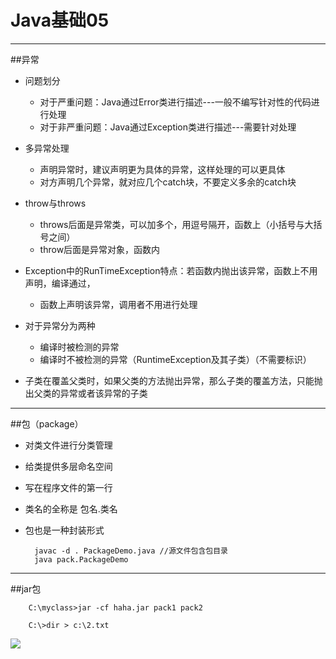 # Java基础05  
<hr>     

##异常   
* 问题划分
	* 对于严重问题：Java通过Error类进行描述---一般不编写针对性的代码进行处理
	* 对于非严重问题：Java通过Exception类进行描述---需要针对处理
	
 
* 多异常处理
	* 声明异常时，建议声明更为具体的异常，这样处理的可以更具体
	* 对方声明几个异常，就对应几个catch块，不要定义多余的catch块
* throw与throws
	* throws后面是异常类，可以加多个，用逗号隔开，函数上（小括号与大括号之间）
	* throw后面是异常对象，函数内
* Exception中的RunTimeException特点：若函数内抛出该异常，函数上不用声明，编译通过，
	* 函数上声明该异常，调用者不用进行处理

  
* 对于异常分为两种
	* 编译时被检测的异常
	* 编译时不被检测的异常（RuntimeException及其子类）（不需要标识） 

*  子类在覆盖父类时，如果父类的方法抛出异常，那么子类的覆盖方法，只能抛出父类的异常或者该异常的子类

<hr>     

##包（package）  
* 对类文件进行分类管理
* 给类提供多层命名空间
* 写在程序文件的第一行
* 类名的全称是 包名.类名
* 包也是一种封装形式
  
		javac -d . PackageDemo.java //源文件包含包目录
		java pack.PackageDemo 
<hr>     

##jar包  

		C:\myclass>jar -cf haha.jar pack1 pack2  
  
		C:\>dir > c:\2.txt  
![](https://i.imgur.com/i7lHHow.jpg)  
  

